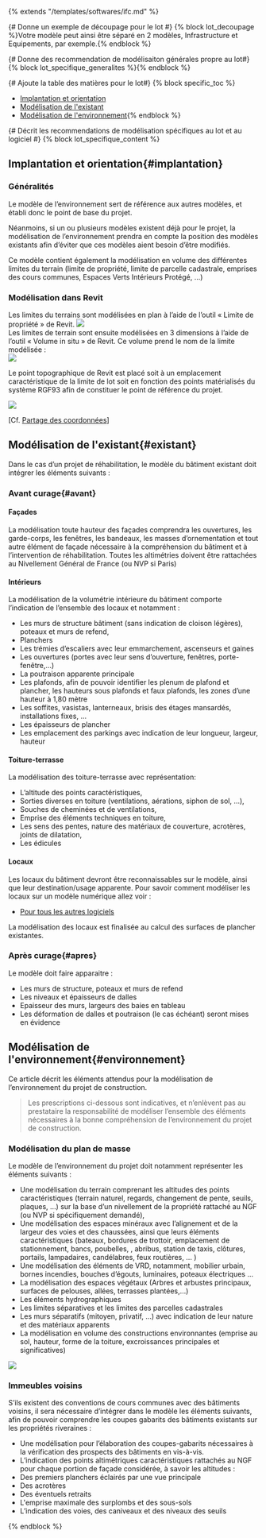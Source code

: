 {% extends "/templates/softwares/ifc.md" %}

{# Donne un exemple de découpage pour le lot #}
{% block lot_decoupage %}Votre modèle peut ainsi être séparé en 2 modèles, Infrastructure et Equipements, par exemple.{% endblock %}

{# Donne des recommendation de modélisaiton générales propre au lot#}
{% block lot_specifique_generalites %}{% endblock %}

{# Ajoute la table des matières pour le lot#}
{% block specific_toc %}
* [Implantation et orientation](#implantation)
* [Modélisation de l'existant](#existant)
* [Modélisation de l'environnement](#environnement){% endblock %}

{# Décrit les recommendations de modélisation spécifiques au lot et au logiciel #}
{% block lot_specifique_content %}
## Implantation et orientation{#implantation}

### Généralités

Le modèle de l’environnement sert de référence aux autres modèles, et établi donc le point de base du projet.

Néanmoins, si un ou plusieurs modèles existent déjà pour le projet, la modélisation de l’environnement prendra en compte la position des modèles existants afin d’éviter que ces modèles aient besoin d’être modifiés.

Ce modèle contient également la modélisation en volume des différentes limites du terrain \(limite de propriété, limite de parcelle cadastrale, emprises des cours communes, Espaces Verts Intérieurs Protégé, …\)

### Modélisation dans Revit

Les limites du terrains sont modélisées en plan à l’aide de l’outil « Limite de propriété » de Revit.
![](/02_Modelisation/01_geometre/images/GEOMETRE_ENV_01.PNG)  
Les limites de terrain sont ensuite modélisées en 3 dimensions à l’aide de l’outil « Volume in situ » de Revit. Ce volume prend le nom de la limite modélisée :  
![](/02_Modelisation/01_geometre/images/GEOMETRE_ENV_02.PNG)

Le point topographique de Revit est placé soit à un emplacement caractéristique de la limite de lot soit en fonction des points matérialisés du système RGF93 afin de constituer le point de référence du projet.

![](/02_Modelisation/01_geometre/images/GEOMETRE_ENV_03.png)

\[Cf. [Partage des coordonnées](/02_Modelisation/00_communs/georeferencement-rvt.md)\]

## Modélisation de l'existant{#existant}

Dans le cas d’un projet de réhabilitation, le modèle du bâtiment existant doit intégrer les éléments suivants :

### Avant curage{#avant}

#### Façades

La modélisation toute hauteur des façades comprendra les ouvertures, les garde-corps, les fenêtres, les bandeaux, les masses d’ornementation et tout autre élément de façade nécessaire à la compréhension du bâtiment et à l’intervention de réhabilitation.
Toutes les altimétries doivent être rattachées au Nivellement Général de France (ou NVP si Paris)

#### Intérieurs

La modélisation de la volumétrie intérieure du bâtiment comporte l’indication de l’ensemble des locaux et notamment :

* Les murs de structure bâtiment (sans indication de cloison légères), poteaux et murs de refend,
* Planchers 
* Les trémies d’escaliers avec leur emmarchement, ascenseurs et gaines
* Les ouvertures (portes avec leur sens d’ouverture, fenêtres, porte-fenêtre,…)
* La poutraison apparente principale
* Les plafonds, afin de pouvoir identifier les plenum de plafond et plancher, les hauteurs sous plafonds et faux plafonds, les zones d’une hauteur à 1,80 mètre
* Les soffites, vasistas, lanterneaux, brisis des étages mansardés, installations fixes, …
* Les épaisseurs de plancher
* Les emplacement des parkings avec indication de leur longueur, largeur, hauteur

#### Toiture-terrasse

La modélisation des toiture-terrasse avec représentation:

* L’altitude des points caractéristiques,
* Sorties diverses en toiture (ventilations, aérations, siphon de sol, …),
* Souches de cheminées et de ventilations,
* Emprise des éléments techniques en toiture,
* Les sens des pentes, nature des matériaux de couverture, acrotères, joints de dilatation, 
* Les édicules

#### Locaux

Les locaux du bâtiment devront être reconnaissables sur le modèle, ainsi que leur destination/usage apparente.
Pour savoir comment modéliser les locaux sur un modèle numérique allez voir :

* [Pour tous les autres logiciels](/02_Modelisation/02_architecte/modelisation-ifc-arc.md )

La modélisation des locaux est finalisée au calcul des surfaces de plancher existantes. 

### Après curage{#apres}

Le modèle doit faire apparaitre :

* Les murs de structure, poteaux et murs de refend
* Les niveaux et épaisseurs de dalles 
* Epaisseur des murs, largeurs des baies en tableau
* Les déformation de dalles et poutraison (le cas échéant) seront mises en évidence

## Modélisation de l'environnement{#environnement}

Ce article décrit les éléments attendus pour la modélisation de l’environnement du projet de construction.

> Les prescriptions ci-dessous sont indicatives, et n’enlèvent pas au prestataire la responsabilité de modéliser l’ensemble des éléments nécessaires à la bonne compréhension de l’environnement du projet de construction.

### Modélisation du plan de masse

Le modèle de l’environnement du projet doit notamment représenter les éléments suivants :

* Une modélisation du terrain comprenant les altitudes des points caractéristiques (terrain naturel, regards, changement de pente, seuils, plaques, …) sur la base d’un nivellement de la propriété rattaché au NGF (ou NVP si spécifiquement demandé),
* Une modélisation des espaces minéraux avec l’alignement et de la largeur des voies et des chaussées, ainsi que leurs éléments caractéristiques (bateaux, bordures de trottoir, emplacement de stationnement, bancs, poubelles, , abribus, station de taxis, clôtures, portails, lampadaires, candélabres, feux routières, … )
* Une modélisation des éléments de VRD, notamment, mobilier urbain, bornes incendies, bouches d’égouts, luminaires, poteaux électriques …
* La modélisation des espaces végétaux \(Arbres et arbustes principaux, surfaces de pelouses, allées, terrasses plantées,…\)
* Les éléments hydrographiques
* Les limites séparatives et les limites des parcelles cadastrales
* Les murs séparatifs (mitoyen, privatif, …) avec indication de leur nature et des matériaux apparents
* La modélisation en volume des constructions environnantes \(emprise au sol, hauteur, forme de la toiture, excroissances principales et significatives\)

![](/02_Modelisation/01_geometre/images/Site.PNG)

### Immeubles voisins

S’ils existent des conventions de cours communes avec des bâtiments voisins, il sera nécessaire d’intégrer dans le modèle les éléments suivants, afin de pouvoir comprendre les coupes gabarits des bâtiments existants sur les propriétés riveraines :
*  Une modélisation pour l’élaboration des coupes-gabarits nécessaires à la vérification des prospects des bâtiments en vis-à-vis. 
*  L’indication des points altimétriques caractéristiques rattachés au NGF pour chaque portion de façade considérée, à savoir les altitudes : 
  *  Des premiers planchers éclairés par une vue principale
  *  Des acrotères
  *  Des éventuels retraits
*  L'emprise maximale des surplombs et des sous-sols
*  L’indication des voies, des caniveaux et des niveaux des seuils 

{% endblock %}